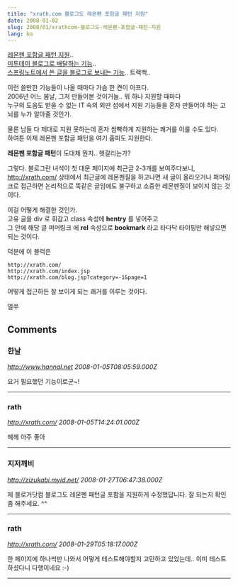 ```yaml
---
title: "xrath.com 블로그도 레몬펜 포함글 패턴 지원"
date: 2008-01-02
slug: 2008/01/xrathcom-블로그도-레몬펜-포함글-패턴-지원
lang: ko
---
```


[레몬펜 포함글 패턴 지원](http://lemonpen.springnote.com/pages/685640.xhtml)..  
[미투데이 블로그로 배달하는 기능](http://www.openonweb.com/mashupcontent/%EB%AF%B8%ED%88%AC%EB%8D%B0%EC%9D%B4-%EB%B8%94%EB%A1%9C%EA%B7%B8-%EA%B8%80%EB%B0%B0%EB%8B%AC)..   
[스프링노트에서 쓴 글을 블로그로 보내는 기능](http://help.springnote.com/pages/229046)..
트랙백..

이런 쓸만한 기능들이 나올 때마다 가슴 한 켠이 아프다.  
2006년 어느 봄날, 그저 만들어본 것이거늘.. 뭐 하나 지원할 때마다   
누구의 도움도 받을 수 없는 IT 속의 외딴 섬에서 지원 기능들을 혼자 만들어야 하는 고뇌를 누가 알아줄 것인가.

물론 남들 다 제대로 지원 못하는데 혼자 쌈빡하게 지원하는 쾌거를 이룰 수도 있다.   
하여튼 이제 레몬펜 포함글 패턴을 여기 홈피도 지원한다.

**레몬펜 포함글 패턴**이 도대체 뭔지.. 헷갈리는가?

그렇다. 블로그란 녀석이 첫 대문 페이지에 최근글 2-3개를 보여주다보니,   
http://xrath.com/ 상태에서 최근글에 레몬펜질을 하고나면 새 글이 올라오거나 퍼머링크로 접근하면 논리적으로 똑같은 글임에도 불구하고 소중한 레몬펜질이 보이지 않는 것이다.

이걸 어떻게 해결한 것인가.  
고유 글을 div 로 휘감고 class 속성에 **hentry** 를 넣어주고   
그 안에 해당 글 퍼머링크 에 **rel** 속성으로 **bookmark** 라고 타다닥 타이핑만 해넣으면 되는 것이다.

덕분에 이 블럭은 

```
http://xrath.com/
http://xrath.com/index.jsp
http://xrath.com/blog.jsp?category=-1&page=1
```

어떻게 접근하든 잘 보이게 되는 쾌거를 이루는 것이다.

얼쑤

## Comments

### 한날
*http://www.hannal.net*
*2008-01-05T08:05:59.000Z*

요거 필요했던 기능이로군~!

---

### rath
*http://xrath.com/*
*2008-01-05T14:24:01.000Z*

헤헤 아주 좋아

---

### 지저깨비
*http://zizukabi.myid.net/*
*2008-01-27T06:47:38.000Z*

제 블로거닷컴 블로그도 레몬펜 패턴글 포함을 지원하게 수정했답니다.
잘 되는지 확인 좀 해주세요. ^^

---

### rath
*http://xrath.com/*
*2008-01-29T05:18:17.000Z*

한 페이지에 하나씩만 나와서 어떻게 테스트해야할지 고민하고 있었는데..
이미 테스트 하셨다니 다행이네요 :-)

---

